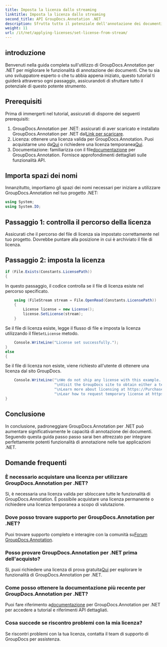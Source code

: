 ```yaml
---
title: Imposta la licenza dallo streaming
linktitle: Imposta la licenza dallo streaming
second_title: API GroupDocs.Annotation .NET
description: Sfrutta tutto il potenziale dell'annotazione dei documenti in .NET con GroupDocs.Annotation. Segui la nostra guida passo passo per un'integrazione perfetta.
weight: 11
url: /it/net/applying-licenses/set-license-from-stream/
---
```

## introduzione
Benvenuti nella guida completa sull'utilizzo di GroupDocs.Annotation per .NET per migliorare le funzionalità di annotazione dei documenti. Che tu sia uno sviluppatore esperto o che tu abbia appena iniziato, questo tutorial ti guiderà attraverso ogni passaggio, assicurandoti di sfruttare tutto il potenziale di questo potente strumento.
## Prerequisiti
Prima di immergerti nel tutorial, assicurati di disporre dei seguenti prerequisiti:
1.  GroupDocs.Annotation per .NET: assicurati di aver scaricato e installato GroupDocs.Annotation per .NET dal[Link per scaricare](https://releases.groupdocs.com/annotation/net/).
2.  Licenza: ottenere una licenza valida per GroupDocs.Annotation. Puoi acquistarne uno da[Qui](https://purchase.groupdocs.com/buy) o richiedere una licenza temporanea[Qui](https://purchase.groupdocs.com/temporary-license/).
3.  Documentazione: familiarizza con il file[documentazione](https://tutorials.groupdocs.com/annotation/net/) per GroupDocs.Annotation. Fornisce approfondimenti dettagliati sulle funzionalità API.

## Importa spazi dei nomi
Innanzitutto, importiamo gli spazi dei nomi necessari per iniziare a utilizzare GroupDocs.Annotation nel tuo progetto .NET:
```csharp
using System;
using System.IO;
```

## Passaggio 1: controlla il percorso della licenza
Assicurati che il percorso del file di licenza sia impostato correttamente nel tuo progetto. Dovrebbe puntare alla posizione in cui è archiviato il file di licenza.
## Passaggio 2: imposta la licenza
```csharp
if (File.Exists(Constants.LicensePath))
{
```
In questo passaggio, il codice controlla se il file di licenza esiste nel percorso specificato.
```csharp
    using (FileStream stream = File.OpenRead(Constants.LicensePath))
    {
        License license = new License();
        license.SetLicense(stream);
    }
```
 Se il file di licenza esiste, legge il flusso di file e imposta la licenza utilizzando il file`SetLicense` metodo.
```csharp
    Console.WriteLine("License set successfully.");
}
else
{
```
Se il file di licenza non esiste, viene richiesto all'utente di ottenere una licenza dal sito GroupDocs.
```csharp
    Console.WriteLine("\nWe do not ship any license with this example. " +
                      "\nVisit the GroupDocs site to obtain either a temporary or permanent license. " +
                      "\nLearn more about licensing at https://Purchase.groupdocs.com/faqs/licensing. " +
                      "\nLear how to request temporary license at https://Purchase.groupdocs.com/temporary-license.");
}
```

## Conclusione
In conclusione, padroneggiare GroupDocs.Annotation per .NET può aumentare significativamente le capacità di annotazione dei documenti. Seguendo questa guida passo passo sarai ben attrezzato per integrare perfettamente potenti funzionalità di annotazione nelle tue applicazioni .NET.
## Domande frequenti
### È necessario acquistare una licenza per utilizzare GroupDocs.Annotation per .NET?
Sì, è necessaria una licenza valida per sbloccare tutte le funzionalità di GroupDocs.Annotation. È possibile acquistare una licenza permanente o richiedere una licenza temporanea a scopo di valutazione.
### Dove posso trovare supporto per GroupDocs.Annotation per .NET?
 Puoi trovare supporto completo e interagire con la comunità su[Forum GroupDocs.Annotation](https://forum.groupdocs.com/c/annotation/10).
### Posso provare GroupDocs.Annotation per .NET prima dell'acquisto?
 Sì, puoi richiedere una licenza di prova gratuita[Qui](https://releases.groupdocs.com/) per esplorare le funzionalità di GroupDocs.Annotation per .NET.
### Come posso ottenere la documentazione più recente per GroupDocs.Annotation per .NET?
 Puoi fare riferimento a[documentazione](https://tutorials.groupdocs.com/annotation/net/) per GroupDocs.Annotation per .NET per accedere a tutorial e riferimenti API dettagliati.
### Cosa succede se riscontro problemi con la mia licenza?
Se riscontri problemi con la tua licenza, contatta il team di supporto di GroupDocs per assistenza.